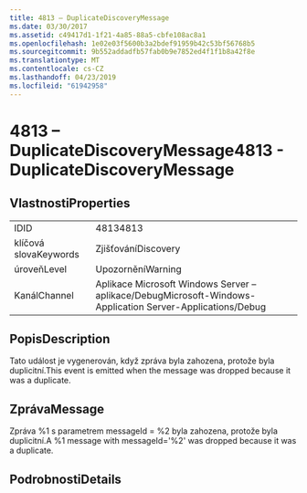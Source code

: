 ```yaml
---
title: 4813 – DuplicateDiscoveryMessage
ms.date: 03/30/2017
ms.assetid: c49417d1-1f21-4a85-88a5-cbfe108ac8a1
ms.openlocfilehash: 1e02e03f5600b3a2bdef91959b42c53bf56768b5
ms.sourcegitcommit: 9b552addadfb57fab0b9e7852ed4f1f1b8a42f8e
ms.translationtype: MT
ms.contentlocale: cs-CZ
ms.lasthandoff: 04/23/2019
ms.locfileid: "61942958"
---
```

# <a name="4813---duplicatediscoverymessage"></a><span data-ttu-id="84978-102">4813 – DuplicateDiscoveryMessage</span><span class="sxs-lookup"><span data-stu-id="84978-102">4813 - DuplicateDiscoveryMessage</span></span>
## <a name="properties"></a><span data-ttu-id="84978-103">Vlastnosti</span><span class="sxs-lookup"><span data-stu-id="84978-103">Properties</span></span>  
  
|||  
|-|-|  
|<span data-ttu-id="84978-104">ID</span><span class="sxs-lookup"><span data-stu-id="84978-104">ID</span></span>|<span data-ttu-id="84978-105">4813</span><span class="sxs-lookup"><span data-stu-id="84978-105">4813</span></span>|  
|<span data-ttu-id="84978-106">klíčová slova</span><span class="sxs-lookup"><span data-stu-id="84978-106">Keywords</span></span>|<span data-ttu-id="84978-107">Zjišťování</span><span class="sxs-lookup"><span data-stu-id="84978-107">Discovery</span></span>|  
|<span data-ttu-id="84978-108">úroveň</span><span class="sxs-lookup"><span data-stu-id="84978-108">Level</span></span>|<span data-ttu-id="84978-109">Upozornění</span><span class="sxs-lookup"><span data-stu-id="84978-109">Warning</span></span>|  
|<span data-ttu-id="84978-110">Kanál</span><span class="sxs-lookup"><span data-stu-id="84978-110">Channel</span></span>|<span data-ttu-id="84978-111">Aplikace Microsoft Windows Server – aplikace/Debug</span><span class="sxs-lookup"><span data-stu-id="84978-111">Microsoft-Windows-Application Server-Applications/Debug</span></span>|  
  
## <a name="description"></a><span data-ttu-id="84978-112">Popis</span><span class="sxs-lookup"><span data-stu-id="84978-112">Description</span></span>  
 <span data-ttu-id="84978-113">Tato událost je vygenerován, když zpráva byla zahozena, protože byla duplicitní.</span><span class="sxs-lookup"><span data-stu-id="84978-113">This event is emitted when the message was dropped because it was a duplicate.</span></span>  
  
## <a name="message"></a><span data-ttu-id="84978-114">Zpráva</span><span class="sxs-lookup"><span data-stu-id="84978-114">Message</span></span>  
 <span data-ttu-id="84978-115">Zpráva %1 s parametrem messageId = %2 byla zahozena, protože byla duplicitní.</span><span class="sxs-lookup"><span data-stu-id="84978-115">A %1 message with messageId='%2' was dropped because it was a duplicate.</span></span>  
  
## <a name="details"></a><span data-ttu-id="84978-116">Podrobnosti</span><span class="sxs-lookup"><span data-stu-id="84978-116">Details</span></span>
